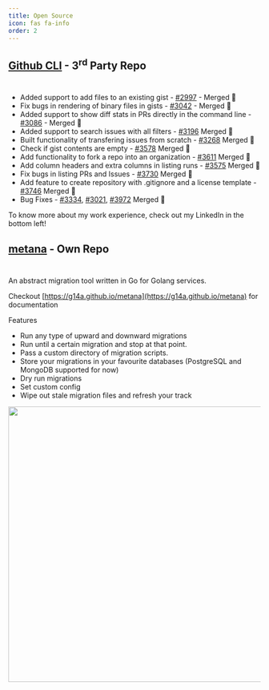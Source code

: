 ```yaml
---
title: Open Source
icon: fas fa-info
order: 2
---
```


## [Github CLI](https://github.com/cli/cli) - 3<sup>rd</sup> Party Repo <br/><br/>

- Added support to add files to an existing gist - [#2997](https://github.com/cli/cli/pull/2997) - Merged 🎉
- Fix bugs in rendering of binary files in gists - [#3042](https://github.com/cli/cli/pull/3042) - Merged 🎉
- Added support to show diff stats in PRs directly in the command line - [#3086](https://github.com/cli/cli/pull/3086) - Merged 🎉
- Added support to search issues with all filters - [#3196](https://github.com/cli/cli/pull/3196) Merged 🎉
- Built functionality of transfering issues from scratch - [#3268](https://github.com/cli/cli/pull/3268) Merged 🎉
- Check if gist contents are empty - [#3578](https://github.com/cli/cli/pull/3578) Merged 🎉
- Add functionality to fork a repo into an organization - [#3611](https://github.com/cli/cli/pull/3611) Merged 🎉
- Add column headers and extra columns in listing runs - [#3575](https://github.com/cli/cli/pull/3575) Merged 🎉
- Fix bugs in listing PRs and Issues - [#3730](https://github.com/cli/cli/pull/3730) Merged 🎉
- Add feature to create repository with .gitignore and a license template - [#3746](https://github.com/cli/cli/pull/3746) Merged 🎉
- Bug Fixes - [#3334](https://github.com/cli/cli/pull/3334), [#3021](https://github.com/cli/cli/pull/3021), [#3972](https://github.com/cli/cli/pull/3972) Merged 🎉

To know more about my work experience, check out my LinkedIn in the bottom left!

## [metana](https://github.com/g14a/metana) - Own Repo <br/><br/>

An abstract migration tool written in Go for Golang services.

Checkout [https://g14a.github.io/metana](https://g14a.github.io/metana) for documentation

Features

- Run any type of upward and downward migrations
- Run until a certain migration and stop at that point.
- Pass a custom directory of migration scripts.
- Store your migrations in your favourite databases (PostgreSQL and MongoDB supported for now)
- Dry run migrations
- Set custom config
- Wipe out stale migration files and refresh your track


<img src="{{ site.baseurl }}/assets/gifs/demo.gif" width="700" height="550" />
